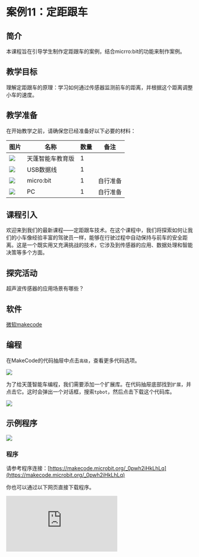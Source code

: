 ﻿---
sidebar_position: 11
sidebar_label: 定距跟车
---

# 案例11：定距跟车

## 简介

本课程旨在引导学生制作定距跟车的案例，结合micrro:bit的功能来制作案例。

## 教学目标

理解定距跟车的原理：学习如何通过传感器监测前车的距离，并根据这个距离调整小车的速度。

## 教学准备

在开始教学之前，请确保您已经准备好以下必要的材料：

| 图片 | 名称 | 数量 | 备注 |
|---|---|---|---|
| ![](https://wiki-media-ef.oss-cn-hongkong.aliyuncs.com/docs/microbit/microbit-smart-car/microbit-smart-cutebot-pro/images/power-indicator-01.png)| 天蓬智能车教育版 | 1 |   |
| ![](https://wiki-media-ef.oss-cn-hongkong.aliyuncs.com/docs/microbit/interesting-case/cutebot-fun-football-game-kit/cases-libraries/images/USB-data-cable.png) | USB数据线 | 1 |   |
| ![](https://wiki-media-ef.oss-cn-hongkong.aliyuncs.com/docs/microbit/interesting-case/cutebot-fun-football-game-kit/cases-libraries/images/microbit.png) | micro:bit | 1 | 自行准备 |
| ![](https://wiki-media-ef.oss-cn-hongkong.aliyuncs.com/docs/microbit/interesting-case/cutebot-fun-football-game-kit/cases-libraries/images/pc.png) | PC | 1 | 自行准备 |

## 课程引入

欢迎来到我们的最新课程——定距跟车技术。在这个课程中，我们将探索如何让我们的小车像经验丰富的驾驶员一样，能够在行驶过程中自动保持与前车的安全距离。这是一个既实用又充满挑战的技术，它涉及到传感器的应用、数据处理和智能决策等多个方面。

## 探究活动

超声波传感器的应用场景有哪些？

## 软件

[微软makecode](https://makecode.microbit.org/#)


## 编程

在MakeCode的代码抽屉中点击`高级`，查看更多代码选项。

![](https://wiki-media-ef.oss-cn-hongkong.aliyuncs.com/docs/microbit/microbit-smart-car/microbit-tpbot/images/TPBot_tianpeng_case_01_02.png)

为了给天蓬智能车编程，我们需要添加一个扩展库。在代码抽屉底部找到`扩展`，并点击它。这时会弹出一个对话框，搜索`tpbot`，然后点击下载这个代码库。

![](https://wiki-media-ef.oss-cn-hongkong.aliyuncs.com/docs/microbit/microbit-smart-car/microbit-tpbot/images/TPBot_tianpeng_case_01_03.png)


## 示例程序

![](https://wiki-media-ef.oss-cn-hongkong.aliyuncs.com/docs/microbit/microbit-smart-car/microbit-tpbot-edu/TPBot_tianpeng_edu_case_11_07.png)

### 程序

请参考程序连接：[https://makecode.microbit.org/_0pwh2iHkLhLq](https://makecode.microbit.org/_0pwh2iHkLhLq)


你也可以通过以下网页直接下载程序。

<div
    style={{
        position: 'relative',
        paddingBottom: '60%',
        overflow: 'hidden',
    }}
>
    <iframe
        src="https://makecode.microbit.org/_0pwh2iHkLhLq"
        frameborder="0"
        sandbox="allow-popups allow-forms allow-scripts allow-same-origin"
        style={{
            position: 'absolute',
            width: '100%',
            height: '100%',
        }}
    />
</div>


## 结论


小车自动保持与前车的距离。


## 扩展知识

**超声波传感器在生活中的应用**
超声波传感器因其非接触式测量、精度高、响应快等优点，在各个领域得到了广泛的应用。以下是一些超声波传感器在生活中的应用实例：

1. 汽车辅助驾驶系统
超声波传感器被广泛应用于汽车辅助驾驶系统中，如倒车雷达，它们通过安装在车辆四周的多个探头帮助驾驶员感知周围环境，提供盲点检测，并在有人处于盲区时提醒驾驶员。

2. 工业自动化
在工业自动化领域，超声波传感器用于检测产品的位置和距离，确保生产过程的精度和安全，包括物料搬运和装配线上的定位控制。

3. 液位监测
超声波传感器适用于各种储罐内液体高度的实时监控，广泛应用于水库、水箱和化学罐体的液位监控。

4. 智能家居
超声波传感器在智能家居中也有广泛应用，如自动门、智能垃圾桶和防盗系统，提供便捷和安全的居家环境。
